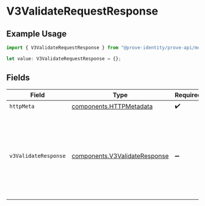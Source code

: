 # V3ValidateRequestResponse

## Example Usage

```typescript
import { V3ValidateRequestResponse } from "@prove-identity/prove-api/models/operations";

let value: V3ValidateRequestResponse = {};
```

## Fields

| Field                                                                                                                   | Type                                                                                                                    | Required                                                                                                                | Description                                                                                                             | Example                                                                                                                 |
| ----------------------------------------------------------------------------------------------------------------------- | ----------------------------------------------------------------------------------------------------------------------- | ----------------------------------------------------------------------------------------------------------------------- | ----------------------------------------------------------------------------------------------------------------------- | ----------------------------------------------------------------------------------------------------------------------- |
| `httpMeta`                                                                                                              | [components.HTTPMetadata](../../models/components/httpmetadata.md)                                                      | :heavy_check_mark:                                                                                                      | N/A                                                                                                                     |                                                                                                                         |
| `v3ValidateResponse`                                                                                                    | [components.V3ValidateResponse](../../models/components/v3validateresponse.md)                                          | :heavy_minus_sign:                                                                                                      | Successful request.                                                                                                     | {<br/>"next": {<br/>"v3-challenge": "/v3/challenge"<br/>},<br/>"phoneNumber": "2001001686",<br/>"success": true,<br/>"challengeMissing": true<br/>} |